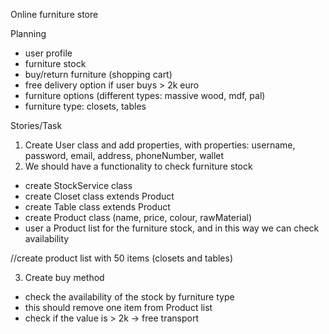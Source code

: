 Online furniture store

Planning
- user profile
- furniture stock
- buy/return furniture (shopping cart)
- free delivery option if user buys > 2k euro
- furniture options (different types: massive wood, mdf, pal)
- furniture type: closets, tables

Stories/Task
1. Create User class and add properties, with properties:
username, password, email, address, phoneNumber, wallet
2. We should have a functionality to check furniture stock
- create StockService class
- create Closet class extends Product
- create Table class extends Product
- create Product class (name, price, colour, rawMaterial)
- user a Product list for the furniture stock, and in this way we can
check availability

//create product list with 50 items (closets and tables)

3. Create buy method
- check the availability of the stock by furniture type
- this should remove one item from Product list
- check if the value is > 2k -> free transport